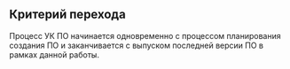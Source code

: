 ## Критерий перехода

Процесс УК ПО начинается одновременно с процессом планирования создания ПО и заканчивается с выпуском последней версии ПО в рамках данной работы.
